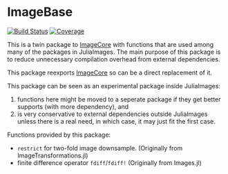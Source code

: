 # ImageBase

[![Build Status](https://github.com/JuliaImages/ImageBase.jl/workflows/CI/badge.svg)](https://github.com/JuliaImages/ImageBase.jl/actions)
[![Coverage](https://codecov.io/gh/JuliaImages/ImageBase.jl/branch/master/graph/badge.svg)](https://codecov.io/gh/JuliaImages/ImageBase.jl)

This is a twin package to [ImageCore] with functions that are used among many of the packages in JuliaImages.
The main purpose of this package is to reduce unnecessary compilation overhead from external dependencies.

This package reexports [ImageCore] so can be a direct replacement of it.

This package can be seen as an experimental package inside JuliaImages:

1. functions here might be moved to a seperate package if they get better supports (with more dependency), and
2. is very conservative to external dependencies outside JuliaImages unless there is a real need, in which case,
   it may just fit the first case.

Functions provided by this package:

- `restrict` for two-fold image downsample. (Originally from ImageTransformations.jl)
- finite difference operator `fdiff`/`fdiff!` (Originally from Images.jl)


[ImageCore]: https://github.com/JuliaImages/ImageCore.jl
